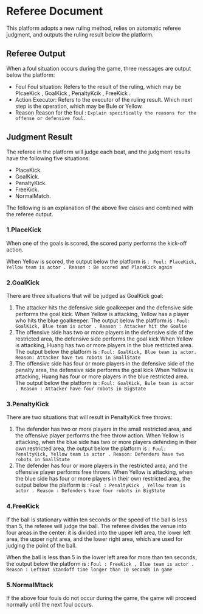 # Referee Document

This platform adopts a new ruling method, relies on automatic referee judgment, and outputs the ruling result below the platform.

## Referee Output

When a foul situation occurs during the game, three messages are output below the platform:

- Foul Foul situation: Refers to the result of the ruling, which may be PlcaeKick , GoalKick , PenaltyKcik , FreeKick .
- Action Executor: Refers to the executor of the ruling result. Which next step is the operation, which may be Bule or Yellow.
- Reason Reason for the foul : `Explain specifically the reasons for the offense or defensive foul.`

## Judgment Result

The referee in the platform will judge each beat, and the judgment results have the following five situations:

- PlaceKick. 
- GoalKick. 
- PenaltyKick. 
- FreeKick. 
- NormalMatch. 

The following is an explanation of the above five cases and combined with the referee output.

### 1.PlaceKick 

When one of the goals is scored, the scored party performs the kick-off action.

When Yellow is scored, the output below the platform is : ` Foul: PlaceKick, Yellow team is actor . Reason : Be scored and PlaceKick again`

### 2.GoalKick 

There are three situations that will be judged as GoalKick goal:

1. The attacker hits the defensive side goalkeeper and the defensive side performs the goal kick.
   When Yellow is attacking, Yellow has a player who hits the blue goalkeeper. The output below the platform is : `Foul: GoalKick, Blue team is actor . Reason : Attacker hit the Goalie`
2. The offensive side has two or more players in the defensive side of the restricted area, the defensive side performs the goal kick
   When Yellow is attacking, Huang has two or more players in the blue restricted area. The output below the platform is : `Foul: GoalKick, Blue team is actor. Reason: Attacker have two robots in SmallState`
3. The offensive side has four or more players in the defensive side of the penalty area, the defensive side performs the goal kick
   When Yellow is attacking, Huang has four or more players in the blue restricted area. The output below the platform is : `Foul: GoalKick, Bule team is actor . Reason : Attacker have four robots in BigState`

### 3.PenaltyKick 

There are two situations that will result in PenaltyKick free throws:

1. The defender has two or more players in the small restricted area, and the offensive player performs the free throw action.
   When Yellow is attacking, when the blue side has two or more players defending in their own restricted area, the output below the platform is :` Foul: PenaltyKick, Yellow team is actor . Reason: Defenders have two robots in SmallState`
2. The defender has four or more players in the restricted area, and the offensive player performs free throws.
   When Yellow is attacking, when the blue side has four or more players in their own restricted area, the output below the platform is : `Foul : PenaltyKick , Yellow team is actor . Reason : Defenders have four robots in BigState`

### 4.FreeKick 

If the ball is stationary within ten seconds or the speed of the ball is less than 5, the referee will judge the ball. The referee divides the venue into four areas in the center: it is divided into the upper left area, the lower left area, the upper right area, and the lower right area, which are used for judging the point of the ball.

When the ball is less than 5 in the lower left area for more than ten seconds, the output below the platform is : `Foul : FreeKick , Blue team is actor . Reason : LeftBot Standoff time longer than 10 seconds in game`

### 5.NormalMtack 

If the above four fouls do not occur during the game, the game will proceed normally until the next foul occurs.